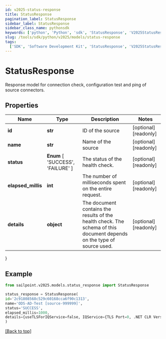 ```yaml
---
id: v2025-status-response
title: StatusResponse
pagination_label: StatusResponse
sidebar_label: StatusResponse
sidebar_class_name: pythonsdk
keywords: ['python', 'Python', 'sdk', 'StatusResponse', 'V2025StatusResponse']
slug: /tools/sdk/python/v2025/models/status-response
tags:
  ['SDK', 'Software Development Kit', 'StatusResponse', 'V2025StatusResponse']
---
```


# StatusResponse

Response model for connection check, configuration test and ping of source connectors.

## Properties

| Name | Type | Description | Notes |
| --- | --- | --- | --- |
| **id** | **str** | ID of the source | [optional] [readonly] |
| **name** | **str** | Name of the source | [optional] [readonly] |
| **status** | **Enum** [ 'SUCCESS', 'FAILURE' ] | The status of the health check. | [optional] [readonly] |
| **elapsed_millis** | **int** | The number of milliseconds spent on the entire request. | [optional] [readonly] |
| **details** | **object** | The document contains the results of the health check. The schema of this document depends on the type of source used. | [optional] [readonly] |

}

## Example

```python
from sailpoint.v2025.models.status_response import StatusResponse

status_response = StatusResponse(
id='2c91808568c529c60168cca6f90c1313',
name='ODS-AD-Test [source-999999]',
status='SUCCESS',
elapsed_millis=1000,
details={useTLSForIQService=false, IQService={TLS Port=0, .NET CLR Version=4.0.30319.42000, SecondaryServiceStatus=Running, Port=5050, Host=AUTOMATION-AD, Name=IQService, IQServiceStatus=Running, SecondaryService=IQService-Instance1-Secondary, Version=IQService Sep-2020, secondaryPort=5051, OS Architecture=AMD64, Operating System=Microsoft Windows Server 2012 R2 Standard, highestDotNetVersion=4.8 or later, Build Time=09/22/2020 06:34 AM -0500}, IQServiceClientAuthEnabled=false, requestProcessedOn=1/19/2021 1:47:14 PM}
)

```

[[Back to top]](#)
